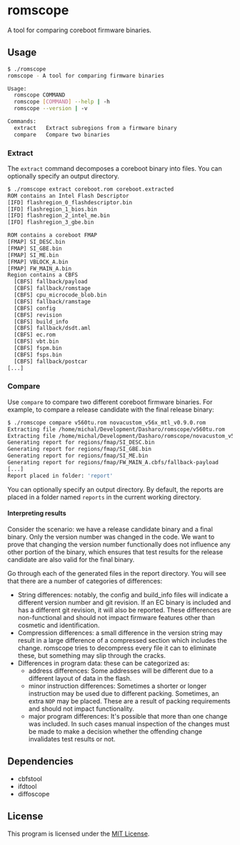 # romscope

A tool for comparing coreboot firmware binaries.

## Usage

```bash
$ ./romscope
romscope - A tool for comparing firmware binaries

Usage:
  romscope COMMAND
  romscope [COMMAND] --help | -h
  romscope --version | -v

Commands:
  extract   Extract subregions from a firmware binary
  compare   Compare two binaries
```

### Extract

The `extract` command decomposes a coreboot binary into files. You can
optionally specify an output directory.

```bash
$ ./romscope extract coreboot.rom coreboot.extracted
ROM contains an Intel Flash Descriptor
[IFD] flashregion_0_flashdescriptor.bin
[IFD] flashregion_1_bios.bin
[IFD] flashregion_2_intel_me.bin
[IFD] flashregion_3_gbe.bin

ROM contains a coreboot FMAP
[FMAP] SI_DESC.bin
[FMAP] SI_GBE.bin
[FMAP] SI_ME.bin
[FMAP] VBLOCK_A.bin
[FMAP] FW_MAIN_A.bin
Region contains a CBFS
  [CBFS] fallback/payload
  [CBFS] fallback/romstage
  [CBFS] cpu_microcode_blob.bin
  [CBFS] fallback/ramstage
  [CBFS] config
  [CBFS] revision
  [CBFS] build_info
  [CBFS] fallback/dsdt.aml
  [CBFS] ec.rom
  [CBFS] vbt.bin
  [CBFS] fspm.bin
  [CBFS] fsps.bin
  [CBFS] fallback/postcar
[...]
```

### Compare

Use `compare` to compare two different coreboot firmware binaries. For example,
to compare a release candidate with the final release binary:

```bash
$ ./romscope compare v560tu.rom novacustom_v56x_mtl_v0.9.0.rom
Extracting file /home/michal/Development/Dasharo/romscope/v560tu.rom
Extracting file /home/michal/Development/Dasharo/romscope/novacustom_v56x_mtl_v0.9.0.rom
Generating report for regions/fmap/SI_DESC.bin
Generating report for regions/fmap/SI_GBE.bin
Generating report for regions/fmap/SI_ME.bin
Generating report for regions/fmap/FW_MAIN_A.cbfs/fallback-payload
[...]
Report placed in folder: 'report'
```

You can optionally specify an output directory. By default, the reports are
placed in a folder named `reports` in the current working directory.

#### Interpreting results

Consider the scenario: we have a release candidate binary and a final binary.
Only the version number was changed in the code. We want to prove that changing
the version number functionally does not influence any other portion of the
binary, which ensures that test results for the release candidate are also valid
for the final binary.

Go through each of the generated files in the report directory. You will see
that there are a number of categories of differences:

- String differences: notably, the config and build_info files will indicate
  a different version number and git revision.
  If an EC binary is included and has a different git revision, it will also be
  reported. These differences are non-functional and should not impact firmware
  features other than cosmetic and identification.
- Compression differences: a small difference in the version string may result
  in a large difference of a compressed section which includes the change.
  romscope tries to decompress every file it can to eliminate these, but
  something may slip through the cracks.
- Differences in program data: these can be categorized as:
  - address differences: Some addresses will be different due to a different
    layout of data in the flash.
  - minor instruction differences: Sometimes a shorter or longer instruction may
    be used due to different packing. Sometimes, an extra `NOP` may be placed.
    These are a result of packing requirements and should not impact
    functionality.
  - major program differences: It's possible that more than one change was
    included. In such cases manual inspection of the changes must be made to
    make a decision whether the offending change invalidates test results or
    not.

## Dependencies

- cbfstool
- ifdtool
- diffoscope

## License

This program is licensed under the [MIT License](../LICENSES/MIT.txt).
